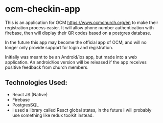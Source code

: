 # ocm-checkin-app
This is an application for OCM <https://www.ocmchurch.org/en> to make their registration process easier. It will allow phone number authentication with firebase, then will display their QR codes based on a postgres database. 

In the future this app may become the official app of OCM, and will no longer only provide support for login and registration.

Initially was meant to be an Android/ios app, but made into a web application. An android/ios version will be released if the app receives positive feedback from church members.

## Technologies Used: 
- React JS (Native)
- Firebase
- PostgresSQL
- I used a library called React global states, in the future I will probably use something like redux toolkit instead.



